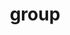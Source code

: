 ---
layout: profiles
permalink: /group/
title: group
description: 
nav: true
dropdown: true
nav_order: 6
children:
    - title: Dr. Romila Pradhan
      permalink: /romila/
    - title: Members
      permalink: /group/

profiles:
  # if you want to include more than one profile, just replicate the following block
  # and create one content file for each profile inside _pages/
  - align: right
    image: PradhanRomila-Dec2022.jpg
    content: about_romila.md
    image_circular: true # crops the image to make it circular
    more_info: >
    
  - align: left
    image: ambarish.jpg
    content: about_ambarish.md
    image_circular: true # crops the image to make it circular
    more_info: >

  - align: left
    image: jahid.jpg
    content: about_jahid.md
    image_circular: true # crops the image to make it circular
    more_info: >

  - align: left
    image: no_pic.jpg
    content: about_jingya.md
    image_circular: true # crops the image to make it circular
    more_info: >

  - align: left
    image: omkar.jpg
    content: about_omkar.md
    image_circular: true # crops the image to make it circular
    more_info: >

  - align: left
    image: ananya.jpg
    content: about_ananya.md
    image_circular: true # crops the image to make it circular
    more_info: >

  - align: left
    image: no_pic.jpg
    content: about_harshita.md
    image_circular: true # crops the image to make it circular
    more_info: >

  - align: left
    content: about_collaborators.md
    more_info: >

---
